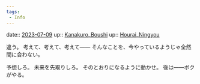 ```yaml
---
tags:
 - Info
---
```


date:: [2023-07-09](/Daily_Note/2023-07-09.md)
up:: [Kanakuro_Boushi](Bar/Novel/Nacaria/Kanakuro_Boushi.md)
up:: [Hourai_Ningyou](Bar/Novel/Touhou_Project/Hourai_Ningyou.md)

違う。
考えて、考えて、考えて――
そんなことを、今やっているようじゃ全然間に合わない。

予想しろ。
未来を先取りしろ。
そのとおりになるように動かせ。
後は――ボクがやる。
